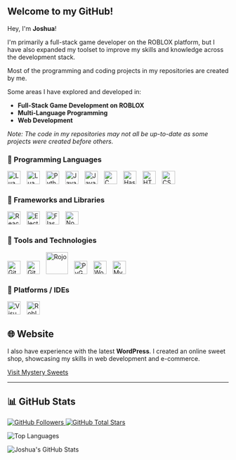 ## Welcome to my GitHub!

Hey, I'm **Joshua**!

I'm primarily a full-stack game developer on the ROBLOX platform, but I have also expanded my toolset to improve my skills and knowledge across the development stack.

Most of the programming and coding projects in my repositories are created by me.

Some areas I have explored and developed in:

- **Full-Stack Game Development on ROBLOX**
- **Multi-Language Programming**
- **Web Development**

*Note: The code in my repositories may not all be up-to-date as some projects were created before others.*

### 🧰 Programming Languages

<p align="left" style="padding-top:0px;">
    <img alt="Lua" width="30px" style="padding-right:10px;" src="https://upload.wikimedia.org/wikipedia/commons/thumb/c/cf/Lua-Logo.svg/640px-Lua-Logo.svg.png" />
    <img alt="LuaU" width="30px" style="padding-right:10px;" src="https://upload.wikimedia.org/wikipedia/commons/thumb/8/8f/Luau_Logo_%28Programming_Language%29.svg/2048px-Luau_Logo_%28Programming_Language%29.svg.png" />
    <img alt="Python" width="30px" style="padding-right:10px;" src="https://cdn.jsdelivr.net/gh/devicons/devicon/icons/python/python-plain.svg" />
    <img alt="JavaScript" width="30px" style="padding-right:10px;" src="https://cdn.jsdelivr.net/gh/devicons/devicon/icons/javascript/javascript-original.svg" />
    <img alt="Java" width="30px" style="padding-right:10px;" src="https://cdn.jsdelivr.net/gh/devicons/devicon/icons/java/java-original.svg"/>
    <img alt="C" width="30px" style="padding-right:10px;" src="https://cdn.jsdelivr.net/gh/devicons/devicon/icons/c/c-original.svg"/>
    <img alt="Haskell" width="30px" style="padding-right:10px;" src="https://cdn.jsdelivr.net/gh/devicons/devicon/icons/haskell/haskell-original.svg"/>
    <img alt="HTML5" width="30px" style="padding-right:10px;" src="https://cdn.jsdelivr.net/gh/devicons/devicon/icons/html5/html5-original.svg" />
    <img alt="CSS3" width="30px" style="padding-right:10px;" src="https://cdn.jsdelivr.net/gh/devicons/devicon/icons/css3/css3-original.svg" />
</p>

### 🧰 Frameworks and Libraries

<p align="left" style="padding-top:0px;">
    <img alt="React" width="30px" style="padding-right:10px;" src="https://cdn.jsdelivr.net/gh/devicons/devicon/icons/react/react-original.svg"/>
    <img alt="Electron" width="30px" style="padding-right:10px;" src="https://cdn.jsdelivr.net/gh/devicons/devicon/icons/electron/electron-original.svg"/>
    <img alt="Flask" width="30px" style="padding-right:10px;" src="https://cdn.jsdelivr.net/gh/devicons/devicon/icons/flask/flask-original.svg"/>
    <img alt="Node.js" width="30px" style="padding-right:10px;" src="https://cdn.jsdelivr.net/gh/devicons/devicon/icons/nodejs/nodejs-original.svg"/>
</p>

### 🧰 Tools and Technologies

<p align="left" style="padding-top:0px;">
    <img alt="Git" width="30px" style="padding-right:10px;" src="https://cdn.jsdelivr.net/gh/devicons/devicon/icons/git/git-original.svg"/>
    <img alt="GitHub" width="30px" style="padding-right:10px;" src="https://cdn.jsdelivr.net/npm/simple-icons@v3/icons/github.svg" />
    <img alt="Rojo" width="50px" style="padding-right:10px;" src="https://rojo.space/assets/images/logo-151511d418967797798e02dc0ca74aaf.png" />
    <img alt="PyGame" width="30px" style="padding-right:10px;" src="https://www.pygame.org/docs/_static/pygame_logo.png" />
    <img alt="WordPress" width="30px" style="padding-right:10px;" src="https://cdn.jsdelivr.net/gh/devicons/devicon/icons/wordpress/wordpress-original.svg" />
    <img alt="MySQL" width="30px" style="padding-right:10px;" src="https://cdn.jsdelivr.net/gh/devicons/devicon/icons/mysql/mysql-original.svg"/>
</p>

### 🧰 Platforms / IDEs

<p align="left">
    <img alt="Visual Studio Code" width="30px" style="padding-right:10px;" src="https://cdn.jsdelivr.net/gh/devicons/devicon/icons/vscode/vscode-original.svg"/> 
    <img alt="Roblox Studio" width="30px" style="padding-right:10px;" src="https://devforum-uploads.s3.dualstack.us-east-2.amazonaws.com/uploads/optimized/4X/6/2/f/62f64963b3b8eda573996bdfb646729e818ef77b_2_500x500.png" />
</p>

## 🌐 Website

I also have experience with the latest **WordPress**. I created an online sweet shop, showcasing my skills in web development and e-commerce.

[Visit Mystery Sweets](https://mysterysweets.co.uk)

---

## 📊 GitHub Stats

<p align="left">
    <a href="https://github.com/snaker938?tab=followers">
        <img alt="GitHub Followers" title="Github Followers" src="https://img.shields.io/github/followers/snaker938?color=236ad3&label=Follow&style=for-the-badge&logo=github"/>
    </a>
    <a href="https://github.com/snaker938?tab=repositories">
        <img alt="GitHub Total Stars" title="Stars on GitHub" src="https://img.shields.io/github/stars/snaker938?color=55960c&style=for-the-badge&logo=github"/>
    </a>
</p>

<img src="https://github-readme-stats.vercel.app/api/top-langs/?username=snaker938&langs_count=10&title_color=FC0000&text_color=ffffff&icon_color=FC0000&bg_color=151718&hide_border=true&locale=en&custom_title=Top%20Languages" alt="Top Languages" />

![Joshua's GitHub Stats](https://github-readme-stats.vercel.app/api?username=snaker938&show_icons=true&theme=gruvbox)
